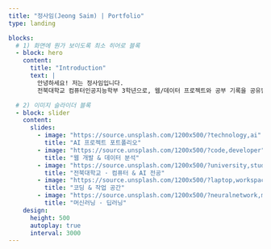 ```yaml
---
title: "정사임(Jeong Saim) | Portfolio"
type: landing

blocks:
  # 1) 화면에 뭔가 보이도록 최소 히어로 블록
  - block: hero
    content:
      title: "Introduction"
      text: |
        안녕하세요! 저는 정사임입니다.  
        전북대학교 컴퓨터인공지능학부 3학년으로, 웹/데이터 프로젝트와 공부 기록을 공유합니다.

  # 2) 이미지 슬라이더 블록
  - block: slider
    content:
      slides:
        - image: "https://source.unsplash.com/1200x500/?technology,ai"
          title: "AI 프로젝트 포트폴리오"
        - image: "https://source.unsplash.com/1200x500/?code,developer"
          title: "웹 개발 & 데이터 분석"
        - image: "https://source.unsplash.com/1200x500/?university,study"
          title: "전북대학교 · 컴퓨터 & AI 전공"
        - image: "https://source.unsplash.com/1200x500/?laptop,workspace"
          title: "코딩 & 작업 공간"
        - image: "https://source.unsplash.com/1200x500/?neuralnetwork,ml"
          title: "머신러닝 · 딥러닝"
    design:
      height: 500
      autoplay: true
      interval: 3000
---
```

